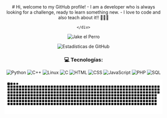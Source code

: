 <div style= text-align:center>
    <div>
# Hi, welcome to my GitHub profile! 
-  I am a developer who is always looking for a challenge, ready to learn something new. 
-  I love to code and also teach about it!! 👨🏽‍🏫
    </div>
    <div>
        
    </div>

</div>



![Jake el Perro](https://media2.giphy.com/media/v1.Y2lkPTc5MGI3NjExejM1NnNhbmRjZG8yMmE1NGthb2JzMHZnczAwMXN1MGR5ejB3MW8wciZlcD12MV9pbnRlcm5hbF9naWZfYnlfaWQmY3Q9Zw/QrV1C9kNmsacg/giphy.gif)

<!--
**daviddiazdh/daviddiazdh** is a ✨ _special_ ✨ repository because its `README.md` (this file) appears on your GitHub profile.

Here are some ideas to get you started:

- 🔭 I’m currently working on ...
- 🌱 I’m currently learning ...
- 👯 I’m looking to collaborate on ...
- 🤔 I’m looking for help with ...
- 💬 Ask me about ...
- 📫 How to reach me: ...
- 😄 Pronouns: ...
- ⚡ Fun fact: ...
-->

![Estadísticas de GitHub](https://github-readme-stats.vercel.app/api?username=daviddiazdh&show_icons=true&theme=radical)

### 💻 Tecnologías:
![Python](https://img.shields.io/badge/Python-3776AB?style=for-the-badge&logo=python&logoColor=orange)
![C++](https://img.shields.io/badge/C++-00599C?style=for-the-badge&logo=cplusplus&logoColor=orange)
![Linux](https://img.shields.io/badge/Linux-FCC624?style=for-the-badge&logo=linux&logoColor=black)
![C](https://img.shields.io/badge/C-00599C?style=for-the-badge&logo=c&logoColor=white)
![HTML](https://img.shields.io/badge/HTML5-E34F26?style=for-the-badge&logo=html5&logoColor=white)
![CSS](https://img.shields.io/badge/CSS3-1572B6?style=for-the-badge&logo=css3&logoColor=white)
![JavaScript](https://img.shields.io/badge/JavaScript-F7DF1E?style=for-the-badge&logo=javascript&logoColor=black)
![PHP](https://img.shields.io/badge/PHP-777BB4?style=for-the-badge&logo=php&logoColor=white)
![SQL](https://img.shields.io/badge/SQL-4479A1?style=for-the-badge&logo=postgresql&logoColor=white)

![snake gif](https://github.com/daviddiazdh/daviddiazdh/blob/output/github-snake-dark.svg)

